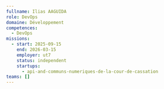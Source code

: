 ```yaml
---
fullname: Ilias AAGUIDA
role: DevOps
domaine: Développement
competences:
  - DevOps
missions:
  - start: 2025-09-15
    end: 2026-03-15
    employer: ut7
    status: independent
    startups:
      - api-and-communs-numeriques-de-la-cour-de-cassation
teams: []
---
```

